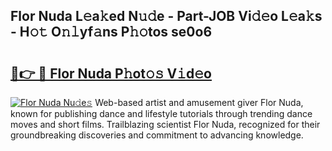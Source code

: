 ## Flor Nuda L𝚎a𝚔ed N𝚞𝚍e - Part-JOB Vi𝚍𝚎o L𝚎a𝚔s - H𝚘𝚝 O𝚗𝚕yf𝚊ns P𝚑𝚘tos se0o6

# <h2><a href="http://kf7by9.oniu.top/?m=Flor+Nuda">🔗👉 🔴 Flor Nuda P𝚑ot𝚘𝚜 V𝚒d𝚎o</a></h2>

[![Flor Nuda Nu𝚍e𝚜](https://i.imgur.com/0qMVB7G.gif)](http://kf7by9.oniu.top/?m=Flor+Nuda)
Web-based artist and amusement giver Flor Nuda, known for publishing dance and lifestyle tutorials through trending dance moves and short films. Trailblazing scientist Flor Nuda, recognized for their groundbreaking discoveries and commitment to advancing knowledge.  
